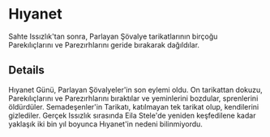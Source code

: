 # Hıyanet
Sahte Issızlık'tan sonra, Parlayan Şövalye tarikatlarının birçoğu Parekılıçlarını ve Parezırhlarını geride bırakarak dağıldılar.

## Details
Hıyanet Günü, Parlayan Şövalyeler'in son eylemi oldu. On tarikattan dokuzu, Parekılıçlarını ve Parezırhlarını bıraktılar ve yeminlerini bozdular, sprenlerini öldürdüler. Semadeşenler'in Tarikatı, katılmayan tek tarikat olup, kendilerini gizlediler. Gerçek Issızlık sırasında Eila Stele'de yeniden keşfedilene kadar yaklaşık iki bin yıl boyunca Hıyanet'in nedeni bilinmiyordu.
